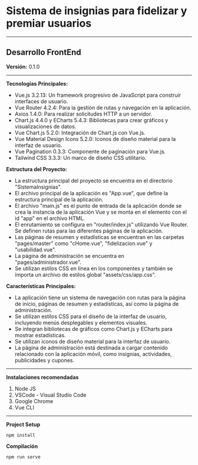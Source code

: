 # Sistema de insignias para fidelizar y premiar usuarios

---
## Desarrollo FrontEnd

**Versión:** 0.1.0

---
**Tecnologías Principales:**

- Vue.js 3.2.13: Un framework progresivo de JavaScript para construir interfaces de usuario.
- Vue Router 4.2.4: Para la gestión de rutas y navegación en la aplicación.
- Axios 1.4.0: Para realizar solicitudes HTTP a un servidor.
- Chart.js 4.4.0 y ECharts 5.4.3: Bibliotecas para crear gráficos y visualizaciones de datos.
- Vue Chart.js 5.2.0: Integración de Chart.js con Vue.js.
- Vue Material Design Icons 5.2.0: Iconos de diseño material para la interfaz de usuario.
- Vue Pagination 0.3.3: Componente de paginación para Vue.js.
- Tailwind CSS 3.3.3: Un marco de diseño CSS utilitario.

**Estructura del Proyecto:**

- La estructura principal del proyecto se encuentra en el directorio "SistemaInsignias".
- El archivo principal de la aplicación es "App.vue", que define la estructura principal de la aplicación.
- El archivo "main.js" es el punto de entrada de la aplicación donde se crea la instancia de la aplicación Vue y se monta en el elemento con el id "app" en el archivo HTML.
- El enrutamiento se configura en "router/index.js" utilizando Vue Router. Se definen rutas para las diferentes páginas de la aplicación.
- Las páginas de resumen y estadísticas se encuentran en las carpetas "pages/master" como "cHome.vue", "fidelizacion.vue" y "usabilidad.vue".
- La página de administración se encuentra en "pages/administrador.vue".
- Se utilizan estilos CSS en línea en los componentes y también se importa un archivo de estilos global "assets/css/app.css".

**Características Principales:**

- La aplicación tiene un sistema de navegación con rutas para la página de inicio, páginas de resumen y estadísticas, así como la página de administración.
- Se utilizan estilos CSS para el diseño de la interfaz de usuario, incluyendo menús desplegables y elementos visuales.
- Se integran bibliotecas de gráficos como Chart.js y ECharts para mostrar estadísticas.
- Se utilizan iconos de diseño material para la interfaz de usuario.
- La página de administración está destinada a cargar contenido relacionado con la aplicación móvil, como insignias, actividades, publicidades y cupones.

---
**Instalaciones recomendadas**

1. Node JS
2. VSCode - Visual Studio Code
3. Google Chrome
4. Vue CLI

---
**Project Setup**

```shell
npm install
```
**Compilación**

```shell
npm run serve
```
